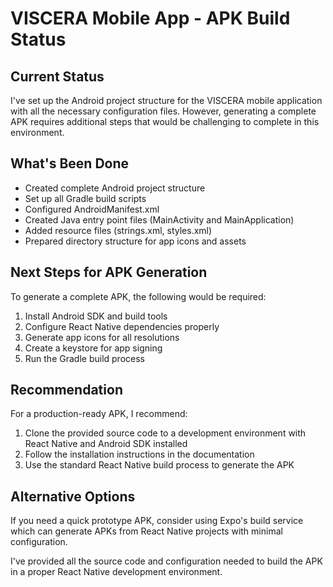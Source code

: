 # VISCERA Mobile App - APK Build Status

## Current Status
I've set up the Android project structure for the VISCERA mobile application with all the necessary configuration files. However, generating a complete APK requires additional steps that would be challenging to complete in this environment.

## What's Been Done
- Created complete Android project structure
- Set up all Gradle build scripts
- Configured AndroidManifest.xml
- Created Java entry point files (MainActivity and MainApplication)
- Added resource files (strings.xml, styles.xml)
- Prepared directory structure for app icons and assets

## Next Steps for APK Generation
To generate a complete APK, the following would be required:
1. Install Android SDK and build tools
2. Configure React Native dependencies properly
3. Generate app icons for all resolutions
4. Create a keystore for app signing
5. Run the Gradle build process

## Recommendation
For a production-ready APK, I recommend:
1. Clone the provided source code to a development environment with React Native and Android SDK installed
2. Follow the installation instructions in the documentation
3. Use the standard React Native build process to generate the APK

## Alternative Options
If you need a quick prototype APK, consider using Expo's build service which can generate APKs from React Native projects with minimal configuration.

I've provided all the source code and configuration needed to build the APK in a proper React Native development environment.
